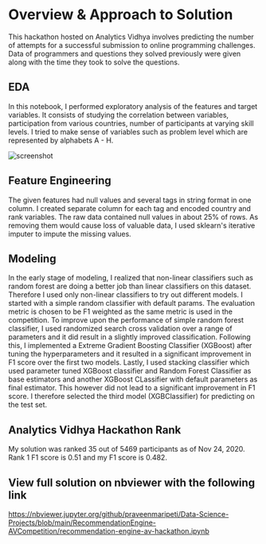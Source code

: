 # Overview & Approach to Solution
This hackathon hosted on Analytics Vidhya involves predicting the number of attempts for a successful submission to online programming challenges. Data of programmers and questions they solved previously were given along with the time they took to solve the questions. 

## EDA
In this notebook, I performed exploratory analysis of the features and target variables. It consists of studying the correlation between variables, participation from various countries, number of participants at varying skill levels. I tried to make sense of variables such as problem level which are represented by alphabets A - H.

![screenshot](https://user-images.githubusercontent.com/58431708/100081285-d92eca00-2e6c-11eb-9b92-a98adb877edb.jpg)

## Feature Engineering
The given features had null values and several tags in string format in one column. I created separate column for each tag and encoded country and rank variables. The raw data contained null values in about 25% of rows. As removing them would cause loss of valuable data, I used sklearn's iterative imputer to impute the missing values.

## Modeling
In the early stage of modeling, I realized that non-linear classifiers such as random forest are doing a better job than linear classifiers on this dataset. Therefore I used only non-linear classifiers to try out different models. I started with a simple random classifier with default params. The evaluation metric is chosen to be F1 weighted as the same metric is used in the competition. To improve upon the performance of simple random forest classifier, I used randomized search cross validation over a range of parameters and it did result in a slightly improved classification. Following this, I implemented a Extreme Gradient Boosting Classifier (XGBoost) after tuning the hyperparameters and it resulted in a significant improvement in F1 score over the first two models. Lastly, I used stacking classifier which used parameter tuned XGBoost classifier and Random Forest Classifier as base estimators and another XGBoost CLassifier with default parameters as final estimator. This however did not lead to a significant improvement in F1 score. I therefore selected the third model (XGBClassifier) for predicting on the test set. 

## Analytics Vidhya Hackathon Rank
My solution was ranked 35 out of 5469 participants as of Nov 24, 2020. Rank 1 F1 score is 0.51 and my F1 score is 0.482.

## View full solution on nbviewer with the following link
https://nbviewer.jupyter.org/github/praveenmaripeti/Data-Science-Projects/blob/main/RecommendationEngine-AVCompetition/recommendation-engine-av-hackathon.ipynb

